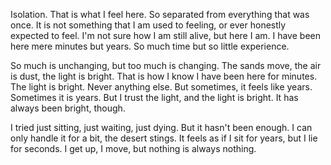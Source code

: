 Isolation. That is what I feel here. So separated from everything that was once. It is not something that I am used to feeling, or ever honestly expected to feel. I'm not sure how I am still alive, but here I am. I have been here mere minutes but years. So much time but so little experience.

So much is unchanging, but too much is changing. The sands move, the air is dust, the light is bright. That is how I know I have been here for minutes. The light is bright. Never anything else. But sometimes, it feels like years. Sometimes it is years. But I trust the light, and the light is bright. It has always been bright, though.

I tried just sitting, just waiting, just dying. But it hasn't been enough. I can only handle it for a bit, the desert stings. It feels as if I sit for years, but I lie for seconds. I get up, I move, but nothing is always nothing.
